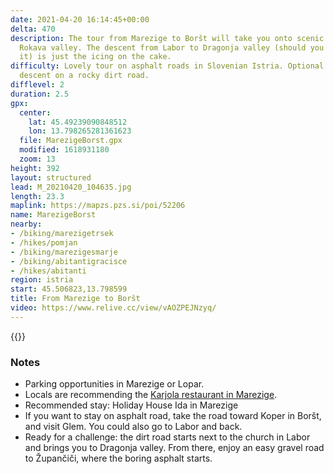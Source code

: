 ```yaml
---
date: 2021-04-20 16:14:45+00:00
delta: 470
description: The tour from Marezige to Boršt will take you onto scenic hills around
  Rokava valley. The descent from Labor to Dragonja valley (should you choose to do
  it) is just the icing on the cake.
difficulty: Lovely tour on asphalt roads in Slovenian Istria. Optional challenging
  descent on a rocky dirt road.
difflevel: 2
duration: 2.5
gpx:
  center:
    lat: 45.49239090848512
    lon: 13.798265281361623
  file: MarezigeBorst.gpx
  modified: 1618931180
  zoom: 13
height: 392
layout: structured
lead: M_20210420_104635.jpg
length: 23.3
maplink: https://mapzs.pzs.si/poi/52206
name: MarezigeBorst
nearby:
- /biking/marezigetrsek
- /hikes/pomjan
- /biking/marezigesmarje
- /biking/abitantigracisce
- /hikes/abitanti
region: istria
start: 45.506823,13.798599
title: From Marezige to Boršt
video: https://www.relive.cc/view/vAOZPEJNzyq/
---
```

{{<hike-details description="yes">}}

### Notes

* Parking opportunities in Marezige or Lopar.
* Locals are recommending the [Karjola restaurant in Marezige](https://karjola.si/en/home/).
* Recommended stay: Holiday House Ida in Marezige
* If you want to stay on asphalt road, take the road toward Koper in Boršt, and visit Glem. You could also go to Labor and back.
* Ready for a challenge: the dirt road starts next to the church in Labor and brings you to Dragonja valley. From there, enjoy an easy gravel road to Župančiči, where the boring asphalt starts.
